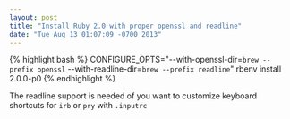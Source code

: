 ```yaml
---
layout: post
title: "Install Ruby 2.0 with proper openssl and readline"
date: "Tue Aug 13 01:07:09 -0700 2013"
---
```


{% highlight bash %}
CONFIGURE_OPTS="--with-openssl-dir=`brew --prefix openssl` --with-readline-dir=`brew --prefix readline`" rbenv install 2.0.0-p0
{% endhighlight %}

The readline support is needed of you want to customize keyboard shortcuts for `irb` or `pry` with `.inputrc`
